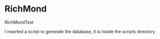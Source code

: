 # RichMond
RichMondTest

I inserted a script to generate the database, it is inside the scripts directory
